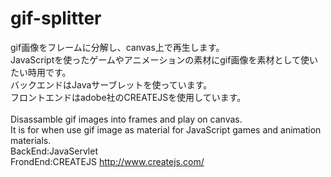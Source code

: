 # gif-splitter
gif画像をフレームに分解し、canvas上で再生します。<br>
JavaScriptを使ったゲームやアニメーションの素材にgif画像を素材として使いたい時用です。<br>
バックエンドはJavaサーブレットを使っています。<br>
フロントエンドはadobe社のCREATEJSを使用しています。<br>
<br>
Disassamble gif images into frames and play on canvas.<br>
It is for when use gif image as material for JavaScript games and animation materials.<br>
BackEnd:JavaServlet<br>
FrondEnd:CREATEJS http://www.createjs.com/
